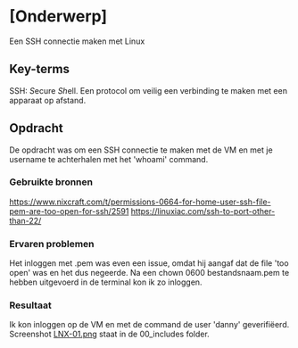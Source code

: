 # [Onderwerp]
Een SSH connectie maken met Linux

## Key-terms
SSH: *S*ecure *Sh*ell. Een protocol om veilig een verbinding te maken met een apparaat op afstand.

## Opdracht
De opdracht was om een SSH connectie te maken met de VM en met je username te achterhalen met het 'whoami' command.

### Gebruikte bronnen
https://www.nixcraft.com/t/permissions-0664-for-home-user-ssh-file-pem-are-too-open-for-ssh/2591
https://linuxiac.com/ssh-to-port-other-than-22/

### Ervaren problemen
Het inloggen met .pem was even een issue, omdat hij aangaf dat de file 'too open' was en het dus negeerde.
Na een chown 0600 bestandsnaam.pem te hebben uitgevoerd in de terminal kon ik zo inloggen.

### Resultaat
Ik kon inloggen op de VM en met de command de user 'danny' geverifiëerd.
Screenshot [LNX-01.png](/00_includes/LNX-01.png) staat in de 00_includes folder. 
